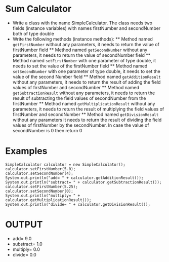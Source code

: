 # Sum Calculator
* Write a class with the name SimpleCalculator. The class needs two fields (instance 
variables) with names firstNumber and secondNumber both of type double
* Write the following methods (instance methods): 
** Method named `getFirstNumber` without any parameters, it needs to return the value of firstNumber field
** Method named `getSecondNumber` without any parameters, it needs to return the value of secondNumber field
** Method named `setFirstNumber` with one parameter of type double, it needs to set the value of the firstNumber field
** Method named `setSecondNumber` with one parameter of type double, it needs to set the value of the second Number field
** Method named `getAdditionResult` without any parameters, it needs to return the result of adding the field values of firstNumber and secondNumber
** Method named `getSubtractionResult` without any parameters, it needs to return the result of subtracting the field values of secondNumber from the firstNumber
** Method named `getMultiplicationResult` without any parameters, it needs to return the result of multiplying the field values of firstNumber and secondNumber
** Method named `getDivisionResult` without any parameters it needs to return the result of dividing the field values of firstNumber by the secondNumber. In case the value of secondNumber is 0 then return 0
  
# Examples
```
SimpleCalculator calculator = new SimpleCalculator();
calculator.setFirstNumber(5.0);
calculator.setSecondNumber(4);
System.out.println("add= " + calculator.getAdditionResult());
System.out.println("subtract= " + calculator.getSubtractionResult());
calculator.setFirstNumber(5.25);
calculator.setSecondNumber(0);
System.out.println("multiply= " + calculator.getMultiplicationResult());
System.out.println("divide= " + calculator.getDivisionResult());
```
# OUTPUT
* add= 9.0
* substract= 1.0
* multiply= 0.0
* divide= 0.0
